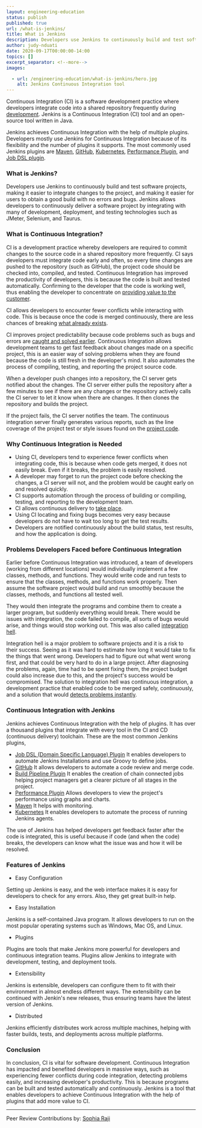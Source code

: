 ```yaml
---
layout: engineering-education
status: publish
published: true
url: /what-is-jenkins/
title: What is Jenkins
description: Developers use Jenkins to continuously build and test software projects, making it easier to integrate changes to the project and making it easier for users to obtain a good build with no errors and bugs.
author: judy-nduati
date: 2020-09-17T00:00:00-14:00
topics: []
excerpt_separator: <!--more-->
images:

  - url: /engineering-education/what-is-jenkins/hero.jpg
    alt: Jenkins Continuous Integration tool
---
```

Continuous Integration (CI) is a software development practice where developers integrate code into a shared repository frequently during [development](https://www.martinfowler.com/articles/continuousIntegration.html). Jenkins is a Continuous Integration (CI) tool and an open-source tool written in Java.
<!--more-->
Jenkins achieves Continuous Integration with the help of multiple plugins. Developers mostly use Jenkins for Continuous Integration because of its flexibility and the number of plugins it supports. The most commonly used Jenkins plugins are [Maven](https://plugins.jenkins.io/maven-plugin/), [GitHub](https://plugins.jenkins.io/github/), [Kubernetes](https://plugins.jenkins.io/kubernetes/), [Performance Plugin](https://plugins.jenkins.io/performance/), and [Job DSL plugin](https://plugins.jenkins.io/job-dsl/).

### What is Jenkins?
Developers use Jenkins to continuously build and test software projects, making it easier to integrate changes to the project, and making it easier for users to obtain a good build with no errors and bugs. Jenkins allows developers to continuously deliver a software project by integrating with many of development, deployment, and testing technologies such as JMeter, Selenium, and Taurus.

### What is Continuous Integration?
CI is a development practice whereby developers are required to commit changes to the source code in a shared repository more frequently. CI says developers must integrate code early and often, so every time changes are pushed to the repository (such as GitHub), the project code should be checked into, compiled, and tested. Continuous Integration has improved the productivity of developers, this is because the code is built and tested automatically. Confirming to the developer that the code is working well, thus enabling the developer to concentrate on [providing value to the customer](https://rollout.io/blog/continuous-delivery-can-elevate-developer-productivity/#:~:text=Enter%20continuous%20delivery.,worrying%20that%20you%20broke%20something.).

CI allows developers to encounter fewer conflicts while interacting with code. This is because once the code is merged continuously, there are less chances of breaking [what already exists](https://medium.com/the-making-of-whereby/why-continuous-integration-is-so-important-7bb63ba5dc57).

CI improves project predictability because code problems such as bugs and errors are [caught and solved earlier](https://www.researchgate.net/publication/266632251_Experienced_Benefits_of_Continuous_Integration_in_Industry_Software_Product_Development_A_Case_Study/link/54bc05a90cf253b50e2d149b/download).
Continuous Integration allows development teams to get fast feedback about changes made on a specific project, this is an easier way of solving problems when they are found because the code is still fresh in the developer's mind. It also automates the process of compiling, testing, and reporting the project source code.

When a developer push changes into a repository, the CI server gets notified about the changes. The CI server either pulls the repository after a few minutes to see if there are any changes or the repository actively calls the CI server to let it know when there are changes. It then clones the repository and builds the project.

If the project fails, the CI server notifies the team. The continuous integration server finally generates various reports, such as the line coverage of the project test or style issues found on the [project code](https://www.edureka.co/blog/what-is-jenkins/).

### Why Continuous Integration is Needed
- Using CI, developers tend to experience fewer conflicts when integrating code, this is because when code gets merged, it does not easily break. Even if it breaks, the problem is easily resolved.
- A developer may forget to run the project code before checking the changes, a CI server will not, and the problem would be caught early on and resolved quickly.
- CI supports automation through the process of building or compiling, testing, and reporting to the development team.
- CI allows continuous delivery to [take place](https://medium.com/the-making-of-whereby/why-continuous-integration-is-so-important-7bb63ba5dc57).
- Using CI locating and fixing bugs becomes very easy because developers do not have to wait too long to get the test results.
- Developers are notified continuously about the build status, test results, and how the application is doing.

### Problems Developers Faced before Continuous Integration
Earlier before Continuous Integration was introduced, a team of developers (working from different locations) would individually implement a few classes, methods, and functions. They would write code and run tests to ensure that the classes, methods, and functions work properly. Then assume the software project would build and run smoothly because the classes, methods, and functions all tested well.

They would then integrate the programs and combine them to create a larger program, but suddenly everything would break. There would be issues with integration, the code failed to compile, all sorts of bugs would arise, and things would stop working out. This was also called [integration hell](https://www.solutionsiq.com/agile-glossary/integration-hell/#:~:text=Integration%20Hell%20refers%20to%20the,that%20it%20can%20finally%20integrate.).

Integration hell is a major problem to software projects and it is a risk to their success. Seeing as it was hard to estimate how long it would take to fix the things that went wrong. Developers had to figure out what went wrong first, and that could be very hard to do in a large project. After diagnosing the problems, again, time had to be spent fixing them, the project budget could also increase due to this, and the project's success would be compromised. The solution to integration hell was continuous integration, a development practice that enabled code to be merged safely, continuously, and a solution that would [detects problems instantly](https://youteam.io/blog/8-tools-you-need-to-work-with-remote-developers/).

### Continuous Integration with Jenkins
Jenkins achieves Continuous Integration with the help of plugins. It has over a thousand plugins that integrate with every tool in the CI and CD (continuous delivery) toolchain.
These are the most common Jenkins plugins,
- [Job DSL (Domain Specific Language) Plugin](https://github.com/jenkinsci/job-dsl-plugin)
It enables developers to automate Jenkins Installations and use Groovy to define jobs.
- [GitHub](https://github.com/timols/jenkins-gitlab-merge-request-builder-plugin)
It allows developers to automate a code review and merge code.
- [Build Pipeline Plugin](https://github.com/jenkinsci/build-pipeline-plugin)
It enables the creation of chain connected jobs helping project managers get a clearer picture of all stages in the project.
- [Performance Plugin](https://wiki.jenkins.io/display/JENKINS/Performance+Plugin)
Allows developers to view the project's performance using graphs and charts.
- [Maven](https://github.com/jenkinsci/maven-plugin)
It helps with monitoring.
- [Kubernetes](https://github.com/jenkinsci/kubernetes-plugin)
It enables developers to automate the process of running Jenkins agents.


The use of Jenkins has helped developers get feedback faster after the code is integrated, this is useful because if code (and when the code) breaks, the developers can know what the issue was and how it will be resolved.

### Features of Jenkins
 - Easy Configuration

 Setting up Jenkins is easy, and the web interface makes it is easy for developers to check for any errors. Also, they get great built-in help.

 - Easy Installation

 Jenkins is a self-contained Java program. It allows developers to run on the most popular operating systems such as Windows, Mac OS, and Linux.

 - Plugins

 Plugins are tools that make Jenkins more powerful for developers and continuous integration teams. Plugins allow Jenkins to integrate with development, testing, and deployment tools.

 - Extensibility

 Jenkins is extensible, developers can configure them to fit with their environment in almost endless different ways. The extensibility can be continued with Jenkin's new releases, thus ensuring teams have the latest version of Jenkins.

 - Distributed

 Jenkins efficiently distributes work across multiple machines, helping with faster builds, tests, and deployments across multiple platforms.

### Conclusion
In conclusion, CI is vital for software development. Continuous Integration has impacted and benefited developers in massive ways, such as experiencing fewer conflicts during code integration, detecting problems easily, and increasing developer's productivity. This is because programs can be built and tested automatically and continuously. Jenkins is a tool that enables developers to achieve Continuous Integration with the help of plugins that add more value to CI.

---
Peer Review Contributions by: [Sophia Raji](/engineering-education/authors/sophia-raji/)
